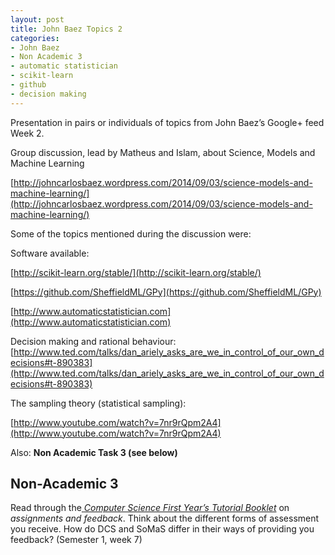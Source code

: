 ```yaml
---
layout: post
title: John Baez Topics 2
categories:
- John Baez
- Non Academic 3
- automatic statistician
- scikit-learn
- github
- decision making
---
```



Presentation in pairs or individuals of topics from John Baez’s Google+
feed Week 2.

Group discussion, lead by Matheus and Islam, about Science, Models and
Machine Learning

[http://johncarlosbaez.wordpress.com/2014/09/03/science-models-and-machine-learning/](http://johncarlosbaez.wordpress.com/2014/09/03/science-models-and-machine-learning/)

Some of the topics mentioned during the discussion were:

Software available:

[http://scikit-learn.org/stable/](http://scikit-learn.org/stable/)

[https://github.com/SheffieldML/GPy](https://github.com/SheffieldML/GPy)

[http://www.automaticstatistician.com](http://www.automaticstatistician.com)

Decision making and rational behaviour:
[http://www.ted.com/talks/dan_ariely_asks_are_we_in_control_of_our_own_decisions#t-890383](http://www.ted.com/talks/dan_ariely_asks_are_we_in_control_of_our_own_decisions#t-890383)

The sampling theory (statistical sampling):

[http://www.youtube.com/watch?v=7nr9rQpm2A4](http://www.youtube.com/watch?v=7nr9rQpm2A4)

Also: **Non Academic Task 3 (see below)**


Non-Academic 3
--------------

Read through the[ *Computer Science First Year’s Tutorial
Booklet*](http://www.dcs.shef.ac.uk/intranet/teaching/public/tutorials/level1/firstyeartutorials.pdf)
on *assignments and feedback*. Think about the different forms of
assessment you receive. How do DCS and SoMaS differ in their ways of
providing you feedback? (Semester 1, week 7)

